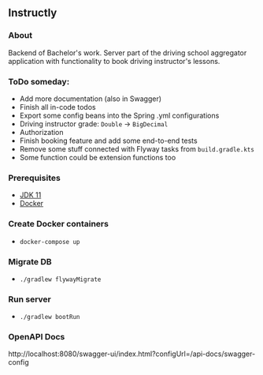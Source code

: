 ## Instructly

### About
Backend of Bachelor's work. Server part of the driving school aggregator application with functionality to book driving instructor's lessons. 

### ToDo someday:
- Add more documentation (also in Swagger)
- Finish all in-code todos
- Export some config beans into the Spring .yml configurations
- Driving instructor grade: `Double` -> `BigDecimal`
- Authorization
- Finish booking feature and add some end-to-end tests
- Remove some stuff connected with Flyway tasks from `build.gradle.kts`
- Some function could be extension functions too

### Prerequisites
- [JDK 11](https://adoptopenjdk.net/installation.html)
- [Docker](https://www.docker.com/products/docker-desktop/)

### Create Docker containers
- `docker-compose up`

### Migrate DB

- `./gradlew flywayMigrate`

### Run server

- `./gradlew bootRun`

### OpenAPI Docs

http://localhost:8080/swagger-ui/index.html?configUrl=/api-docs/swagger-config
